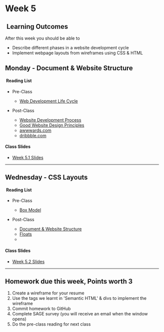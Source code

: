 # Week 5

## <i class="fa fa-star"></i>&nbsp;Learning Outcomes ###
After this week you should be able to 

- Describe different phases in a website development cycle
- Implement webpage layouts from wireframes using CSS & HTML

## Monday - Document & Website Structure

#### <i class="fa fa-book"></i>&nbsp;Reading List ###

- Pre-Class
    - [Web Development Life Cycle](http://cs.tsu.edu/ghemri/CS117/ClassNotes/Web%20Development%20Life%20Cycle_small.htm)

- Post-Class
    - [Website Development Process](https://xbsoftware.com/blog/website-development-process-full-guide/)
    - [Good Website Design Principles](https://www.smashingmagazine.com/2008/01/10-principles-of-effective-web-design/)
    - [awwwards.com](http://awwwards.com)
    - [dribbble.com](http://dribbble.com)

#### Class Slides 

- [Week 5.1 Slides](/slides/ist263-w5-1.pdf)

---  
## Wednesday -  CSS Layouts

#### <i class="fa fa-book"></i>&nbsp;Reading List ###

- Pre-Class
    - [Box Model](https://developer.mozilla.org/en-US/docs/Learn/CSS/Introduction_to_CSS/Box_model)
    <!-- - [CSS Layouts](https://developer.mozilla.org/en-US/docs/Learn/CSS/CSS_layout) -->


- Post-Class
    - [Document & Website Structure](https://developer.mozilla.org/en-US/docs/Learn/HTML/Introduction_to_HTML/Document_and_website_structure)
    - [Floats](https://developer.mozilla.org/en-US/docs/Learn/CSS/CSS_layout/Floats)
    - 
    
#### Class Slides 
- [Week 5.2 Slides](/slides/ist263-w5-2.pdf)

---  

## Homework due this week, Points worth 3 ###
1. Create a wireframe for your resume
2. Use the tags we learnt in 'Semantic HTML' & divs to implement the wireframe
4. Commit homework to GitHub
5. Complete SAGE survey (you will receive an email when the window opens)
6. Do the pre-class reading for next class